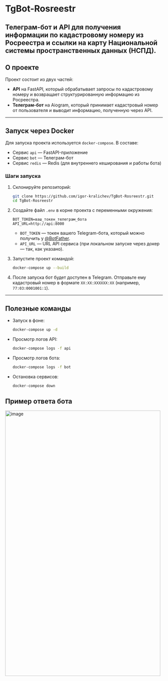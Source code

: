 # TgBot-Rosreestr

Телеграм-бот и API для получения информации по кадастровому номеру из Росреестра и ссылки на карту Национальной системы пространственных данных (НСПД).
---

## О проекте

Проект состоит из двух частей:
- **API** на FastAPI, который обрабатывает запросы по кадастровому номеру и возвращает структурированную информацию из Росреестра.
- **Телеграм-бот** на Aiogram, который принимает кадастровый номер от пользователя и выводит информацию, полученную через API.

---

## Запуск через Docker

Для запуска проекта используется `docker-compose`. В составе:
- Сервис `api` — FastAPI-приложение
- Сервис `bot` — Телеграм-бот
- Сервис `redis` — Redis (для внутреннего кеширования и работы бота)

### Шаги запуска

1. Склонируйте репозиторий:
    ```bash
    git clone https://github.com/igor-kralichev/TgBot-Rosreestr.git
    cd TgBot-Rosreestr
    ```

2. Создайте файл `.env` в корне проекта с переменными окружения:
    ```
    BOT_TOKEN=ваш_токен_телеграм_бота
    API_URL=http://api:8000
    ```

    - `BOT_TOKEN` — токен вашего Telegram-бота, который можно получить у [@BotFather](https://t.me/BotFather).
    - `API_URL` — URL API сервиса (при локальном запуске через докер — так, как указано).

3. Запустите проект командой:
    ```bash
    docker-compose up --build
    ```

4. После запуска бот будет доступен в Telegram. Отправьте ему кадастровый номер в формате `XX:XX:XXXXXX:XX` (например, `77:03:0001001:1`).

---

## Полезные команды

- Запуск в фоне:
    ```bash
    docker-compose up -d
    ```

- Просмотр логов API:
    ```bash
    docker-compose logs -f api
    ```

- Просмотр логов бота:
    ```bash
    docker-compose logs -f bot
    ```

- Остановка сервисов:
    ```bash
    docker-compose down
    ```
## Пример ответа бота

<img width="496" height="850" alt="image" src="https://github.com/user-attachments/assets/3f53b8af-e6ae-4b4b-9815-4141dfa3cd42" />



